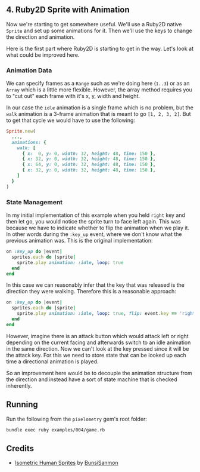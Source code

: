 ## 4. Ruby2D Sprite with Animation

Now we're starting to get somewhere useful. We'll use a Ruby2D native `Sprite`
and set up some animations for it. Then we'll use the keys to change the
direction and animation.

Here is the first part where Ruby2D is starting to get in the way. Let's look
at what could be improved here.

### Animation Data

We can specify frames as a `Range` such as we're doing here (`1..3`) or as an
`Array` which is a little more flexible. However, the array method requires you
to "cut out" each frame with it's x, y, width and height.

In our case the `idle` animation is a single frame which is no problem, but the
`walk` animation is a 3-frame animation that is meant to go `[1, 2, 3, 2]`. But
to get that cycle we would have to use the following:

```ruby
Sprite.new(
  ...,
  animations: {
    walk: [
      { x:  0, y: 0, width: 32, height: 48, time: 150 },
      { x: 32, y: 0, width: 32, height: 48, time: 150 },
      { x: 64, y: 0, width: 32, height: 48, time: 150 },
      { x: 32, y: 0, width: 32, height: 48, time: 150 },
    ]
  }
)
```

### State Management

In my initial implementation of this example when you held `right` key and then
let go, you would notice the sprite turn to face left again. This was because
we have to indicate whether to flip the animation when we play it. In other
words during the `:key_up` event, where we don't know what the previous
animation was. This is the original implementation:

```ruby
on :key_up do |event|
  sprites.each do |sprite|
    sprite.play animation: :idle, loop: true
  end
end
```

In this case we can reasonably infer that the key that was released is the
direction they were walking. Therefore this is a reasonable approach:

```ruby
on :key_up do |event|
  sprites.each do |sprite|
    sprite.play animation: :idle, loop: true, flip: event.key == 'right' ? :horizontal : false
  end
end
```

However, imagine there is an attack button which would attack left or right
depending on the current facing and afterwards switch to an idle animation
in the same direction. Now we can't look at the key pressed since it will be
the attack key. For this we need to store state that can be looked up each
time a directional animation is played.

So an improvement here would be to decouple the animation structure from the
direction and instead have a sort of state machine that is checked inherently.

## Running

Run the following from the `pixelometry` gem's root folder:

```sh
bundle exec ruby examples/004/game.rb
```

## Credits

- [Isometric Human Sprites](https://bunsisanmon.itch.io/isometric-human-sprites) by [BunsiSanmon](https://bunsisanmon.itch.io/)
